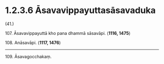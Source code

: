 

# 1.2.3.6 Āsavavippayuttasāsavaduka





(41.)

107\. Āsavavippayuttā kho pana dhammā sāsavāpi. (**1116, 1475**)

108\. Anāsavāpi. (**1117, 1476**)

---

109\. Āsavagocchakaṃ.





